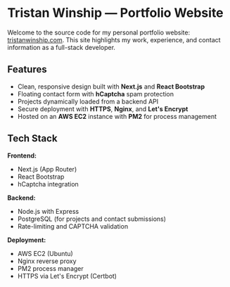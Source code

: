 # Tristan Winship — Portfolio Website

Welcome to the source code for my personal portfolio website: [tristanwinship.com](https://tristanwinship.com). This site highlights my work, experience, and contact information as a full-stack developer.

## Features

- Clean, responsive design built with **Next.js** and **React Bootstrap**
- Floating contact form with **hCaptcha** spam protection
- Projects dynamically loaded from a backend API
- Secure deployment with **HTTPS**, **Nginx**, and **Let's Encrypt**
- Hosted on an **AWS EC2** instance with **PM2** for process management

## Tech Stack

**Frontend:**
- Next.js (App Router)
- React Bootstrap
- hCaptcha integration

**Backend:**
- Node.js with Express
- PostgreSQL (for projects and contact submissions)
- Rate-limiting and CAPTCHA validation

**Deployment:**
- AWS EC2 (Ubuntu)
- Nginx reverse proxy
- PM2 process manager
- HTTPS via Let's Encrypt (Certbot)
